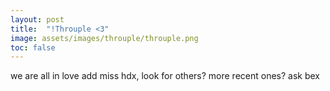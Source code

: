 ```yaml
---
layout: post
title:  "!Throuple <3"
image: assets/images/throuple/throuple.png
toc: false
---
```

we are all in love
add miss hdx, look for others? more recent ones? ask bex
